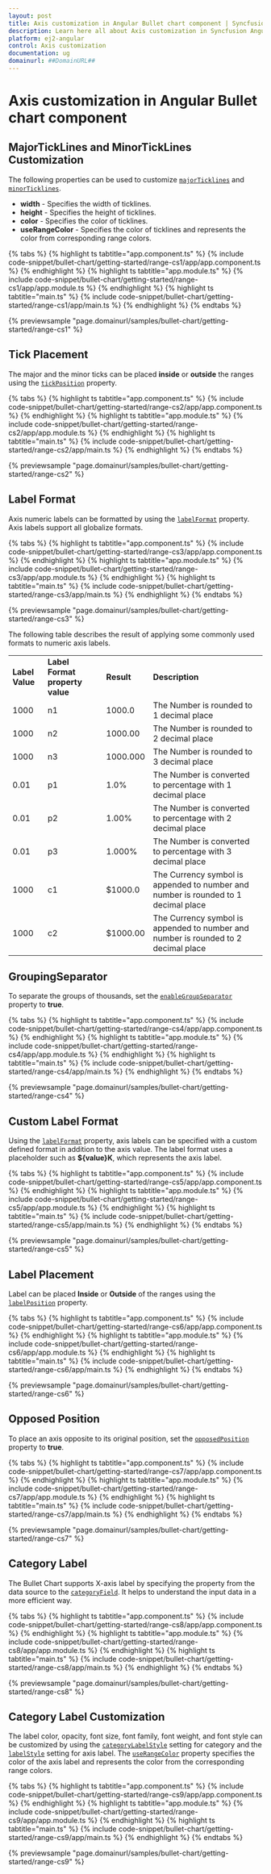 ```yaml
---
layout: post
title: Axis customization in Angular Bullet chart component | Syncfusion
description: Learn here all about Axis customization in Syncfusion Angular Bullet chart component of Syncfusion Essential JS 2 and more.
platform: ej2-angular
control: Axis customization 
documentation: ug
domainurl: ##DomainURL##
---
```


# Axis customization in Angular Bullet chart component

## MajorTickLines and MinorTickLines Customization

The following properties can be used to customize [`majorTicklines`](https://ej2.syncfusion.com/angular/documentation/api/bullet-chart/#majorticklines) and [`minorTicklines`](https://ej2.syncfusion.com/angular/documentation/api/bullet-chart/#minorticklines).

* **width** - Specifies the width of ticklines.
* **height** - Specifies the height of ticklines.
* **color** - Specifies the color of ticklines.
* **useRangeColor** - Specifies the color of ticklines and represents the color from corresponding range colors.

{% tabs %}
{% highlight ts tabtitle="app.component.ts" %}
{% include code-snippet/bullet-chart/getting-started/range-cs1/app/app.component.ts %}
{% endhighlight %}
{% highlight ts tabtitle="app.module.ts" %}
{% include code-snippet/bullet-chart/getting-started/range-cs1/app/app.module.ts %}
{% endhighlight %}
{% highlight ts tabtitle="main.ts" %}
{% include code-snippet/bullet-chart/getting-started/range-cs1/app/main.ts %}
{% endhighlight %}
{% endtabs %}
  
{% previewsample "page.domainurl/samples/bullet-chart/getting-started/range-cs1" %}

## Tick Placement

The major and the minor ticks can be placed **inside** or **outside** the ranges using the [`tickPosition`](https://ej2.syncfusion.com/angular/documentation/api/bullet-chart/#tickposition) property.

{% tabs %}
{% highlight ts tabtitle="app.component.ts" %}
{% include code-snippet/bullet-chart/getting-started/range-cs2/app/app.component.ts %}
{% endhighlight %}
{% highlight ts tabtitle="app.module.ts" %}
{% include code-snippet/bullet-chart/getting-started/range-cs2/app/app.module.ts %}
{% endhighlight %}
{% highlight ts tabtitle="main.ts" %}
{% include code-snippet/bullet-chart/getting-started/range-cs2/app/main.ts %}
{% endhighlight %}
{% endtabs %}
  
{% previewsample "page.domainurl/samples/bullet-chart/getting-started/range-cs2" %}

## Label Format

Axis numeric labels can be formatted by using the [`labelFormat`](https://ej2.syncfusion.com/angular/documentation/api/bullet-chart/#labelformat) property. Axis labels support all globalize formats.

{% tabs %}
{% highlight ts tabtitle="app.component.ts" %}
{% include code-snippet/bullet-chart/getting-started/range-cs3/app/app.component.ts %}
{% endhighlight %}
{% highlight ts tabtitle="app.module.ts" %}
{% include code-snippet/bullet-chart/getting-started/range-cs3/app/app.module.ts %}
{% endhighlight %}
{% highlight ts tabtitle="main.ts" %}
{% include code-snippet/bullet-chart/getting-started/range-cs3/app/main.ts %}
{% endhighlight %}
{% endtabs %}
  
{% previewsample "page.domainurl/samples/bullet-chart/getting-started/range-cs3" %}

The following table describes the result of applying some commonly used formats to numeric axis labels.

<!-- markdownlint-disable MD033 -->
<table>
<tr>
<td><b>Label Value</b></td>
<td><b>Label Format property value</b></td>
<td><b>Result </b></td>
<td><b>Description </b></td>
</tr>
<tr>
<td>1000</td>
<td>n1</td>
<td>1000.0</td>
<td>The Number is rounded to 1 decimal place</td>
</tr>
<tr>
<td>1000</td>
<td>n2</td>
<td>1000.00</td>
<td>The Number is rounded to 2 decimal place</td>
</tr>
<tr>
<td>1000</td>
<td>n3</td>
<td>1000.000</td>
<td>The Number is rounded to 3 decimal place</td>
</tr>
<tr>
<td>0.01</td>
<td>p1</td>
<td>1.0%</td>
<td>The Number is converted to percentage with 1 decimal place</td>
</tr>
<tr>
<td>0.01</td>
<td>p2</td>
<td>1.00%</td>
<td>The Number is converted to percentage with 2 decimal place</td>
</tr>
<tr>
<td>0.01</td>
<td>p3</td>
<td>1.000%</td>
<td>The Number is converted to percentage with 3 decimal place</td>
</tr>
<tr>
<td>1000</td>
<td>c1</td>
<td>$1000.0</td>
<td>The Currency symbol is appended to number and number is rounded to 1 decimal place</td>
</tr>
<tr>
<td>1000</td>
<td>c2</td>
<td>$1000.00</td>
<td>The Currency symbol is appended to number and number is rounded to 2 decimal place</td>
</tr>
</table>

## GroupingSeparator

To separate the groups of thousands, set the [`enableGroupSeparator`](https://ej2.syncfusion.com/angular/documentation/api/bullet-chart/#enablegroupseparator) property to **true**.

{% tabs %}
{% highlight ts tabtitle="app.component.ts" %}
{% include code-snippet/bullet-chart/getting-started/range-cs4/app/app.component.ts %}
{% endhighlight %}
{% highlight ts tabtitle="app.module.ts" %}
{% include code-snippet/bullet-chart/getting-started/range-cs4/app/app.module.ts %}
{% endhighlight %}
{% highlight ts tabtitle="main.ts" %}
{% include code-snippet/bullet-chart/getting-started/range-cs4/app/main.ts %}
{% endhighlight %}
{% endtabs %}
  
{% previewsample "page.domainurl/samples/bullet-chart/getting-started/range-cs4" %}

## Custom Label Format

Using the [`labelFormat`](https://ej2.syncfusion.com/angular/documentation/api/bullet-chart/#labelformat) property, axis labels can be specified with a custom defined format in addition to the axis value. The label format uses a placeholder such as **${value}K**, which represents the axis label.

{% tabs %}
{% highlight ts tabtitle="app.component.ts" %}
{% include code-snippet/bullet-chart/getting-started/range-cs5/app/app.component.ts %}
{% endhighlight %}
{% highlight ts tabtitle="app.module.ts" %}
{% include code-snippet/bullet-chart/getting-started/range-cs5/app/app.module.ts %}
{% endhighlight %}
{% highlight ts tabtitle="main.ts" %}
{% include code-snippet/bullet-chart/getting-started/range-cs5/app/main.ts %}
{% endhighlight %}
{% endtabs %}
  
{% previewsample "page.domainurl/samples/bullet-chart/getting-started/range-cs5" %}

## Label Placement

Label can be placed **Inside** or **Outside** of the ranges using the [`labelPosition`](https://ej2.syncfusion.com/angular/documentation/api/bullet-chart/#labelposition) property.

{% tabs %}
{% highlight ts tabtitle="app.component.ts" %}
{% include code-snippet/bullet-chart/getting-started/range-cs6/app/app.component.ts %}
{% endhighlight %}
{% highlight ts tabtitle="app.module.ts" %}
{% include code-snippet/bullet-chart/getting-started/range-cs6/app/app.module.ts %}
{% endhighlight %}
{% highlight ts tabtitle="main.ts" %}
{% include code-snippet/bullet-chart/getting-started/range-cs6/app/main.ts %}
{% endhighlight %}
{% endtabs %}
  
{% previewsample "page.domainurl/samples/bullet-chart/getting-started/range-cs6" %}

## Opposed Position

To place an axis opposite to its original position, set the [`opposedPosition`](https://ej2.syncfusion.com/angular/documentation/api/bullet-chart/#opposedposition) property to **true**.

{% tabs %}
{% highlight ts tabtitle="app.component.ts" %}
{% include code-snippet/bullet-chart/getting-started/range-cs7/app/app.component.ts %}
{% endhighlight %}
{% highlight ts tabtitle="app.module.ts" %}
{% include code-snippet/bullet-chart/getting-started/range-cs7/app/app.module.ts %}
{% endhighlight %}
{% highlight ts tabtitle="main.ts" %}
{% include code-snippet/bullet-chart/getting-started/range-cs7/app/main.ts %}
{% endhighlight %}
{% endtabs %}
  
{% previewsample "page.domainurl/samples/bullet-chart/getting-started/range-cs7" %}

## Category Label

The Bullet Chart supports X-axis label by specifying the property from the data source to the [`categoryField`](https://ej2.syncfusion.com/angular/documentation/api/bullet-chart/#categoryfield). It helps to understand the input data in a more efficient way.

{% tabs %}
{% highlight ts tabtitle="app.component.ts" %}
{% include code-snippet/bullet-chart/getting-started/range-cs8/app/app.component.ts %}
{% endhighlight %}
{% highlight ts tabtitle="app.module.ts" %}
{% include code-snippet/bullet-chart/getting-started/range-cs8/app/app.module.ts %}
{% endhighlight %}
{% highlight ts tabtitle="main.ts" %}
{% include code-snippet/bullet-chart/getting-started/range-cs8/app/main.ts %}
{% endhighlight %}
{% endtabs %}
  
{% previewsample "page.domainurl/samples/bullet-chart/getting-started/range-cs8" %}

## Category Label Customization

The label color, opacity, font size, font family, font weight, and font style can be customized by using the [`categoryLabelStyle`](https://ej2.syncfusion.com/angular/documentation/api/bullet-chart/#categorylabelstyle) setting for category and the [`labelStyle`](https://ej2.syncfusion.com/angular/documentation/api/bullet-chart/#labelstyle) setting for axis label. The [`useRangeColor`](https://ej2.syncfusion.com/angular/documentation/api/bullet-chart/bulletLabelStyleModel/#userangecolor) property specifies the color of the axis label and represents the color from the corresponding range colors.

{% tabs %}
{% highlight ts tabtitle="app.component.ts" %}
{% include code-snippet/bullet-chart/getting-started/range-cs9/app/app.component.ts %}
{% endhighlight %}
{% highlight ts tabtitle="app.module.ts" %}
{% include code-snippet/bullet-chart/getting-started/range-cs9/app/app.module.ts %}
{% endhighlight %}
{% highlight ts tabtitle="main.ts" %}
{% include code-snippet/bullet-chart/getting-started/range-cs9/app/main.ts %}
{% endhighlight %}
{% endtabs %}
  
{% previewsample "page.domainurl/samples/bullet-chart/getting-started/range-cs9" %}